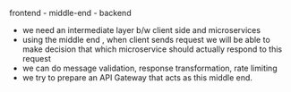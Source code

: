 frontend - middle-end - backend

- we need an intermediate layer b/w client side and microservices
- using the middle end , when client sends request we will be able to make decision that which microservice should actually respond to this request
- we can do message validation, response transformation, rate limiting
- we try to prepare an API Gateway that acts as this middle end.

